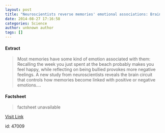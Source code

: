 ```yaml
---
layout: post
title: "Neuroscientists reverse memories' emotional associations: Brain circuit that links feelings to memories manipulated"
date: 2014-08-27 17:16:58
categories: Science
author: unknown author
tags: []
---
```



#### Extract
>Most memories have some kind of emotion associated with them: Recalling the week you just spent at the beach probably makes you feel happy, while reflecting on being bullied provokes more negative feelings. A new study from neuroscientists reveals the brain circuit that controls how memories become linked with positive or negative emotions....

#### Factsheet
>factsheet unavailable

[Visit Link](http://feeds.sciencedaily.com/~r/sciencedaily/~3/Wf3wPHgU4S0/140827131658.htm)

id:   47009


